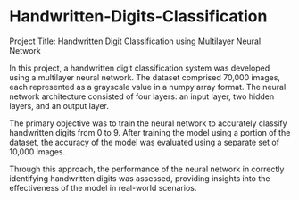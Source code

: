 # Handwritten-Digits-Classification
Project Title: Handwritten Digit Classification using Multilayer Neural Network  

In this project, a handwritten digit classification system was developed using a multilayer neural network. The dataset comprised 70,000 images, each represented as a grayscale value in a numpy array format. The neural network architecture consisted of four layers: an input layer, two hidden layers, and an output layer.

The primary objective was to train the neural network to accurately classify handwritten digits from 0 to 9. After training the model using a portion of the dataset, the accuracy of the model was evaluated using a separate set of 10,000 images.

Through this approach, the performance of the neural network in correctly identifying handwritten digits was assessed, providing insights into the effectiveness of the model in real-world scenarios.

